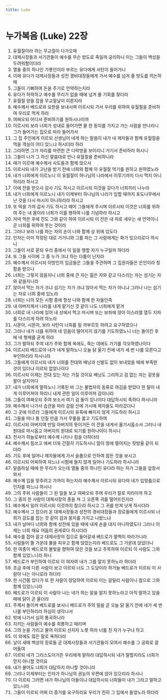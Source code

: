 ```yaml
---
title: Luke
---
```


# 누가복음 (Luke) 22장
1. 유월절이라 하는 무교절이 다가오매
1. 대제사장들과 서기관들이 예수를 무슨 방도로 죽일까 궁리하니 이는 그들이 백성을 두려워함이더라
1. 열둘 중의 하나인 가룟인이라 부르는 유다에게 사탄이 들어가니
1. 이에 유다가 대제사장들과 성전 경비대장들에게 가서 예수를 넘겨 줄 방도를 의논하매
1. 그들이 기뻐하여 돈을 주기로 언약하는지라
1. 유다가 허락하고 예수를 무리가 없을 때에 넘겨 줄 기회를 찾더라
1. 유월절 양을 잡을 무교절날이 이른지라
1. 예수께서 베드로와 요한을 보내시며 이르시되 가서 우리를 위하여 유월절을 준비하여 우리로 먹게 하라
1. 여짜오되 어디서 준비하기를 원하시나이까
1. 이르시되 보라 너희가 성내로 들어가면 물 한 동이를 가지고 가는 사람을 만나리니 그가 들어가는 집으로 따라 들어가서
1. 그 집 주인에게 이르되 선생님이 네게 하는 말씀이 내가 내 제자들과 함께 유월절을 먹을 객실이 어디 있느냐 하시더라 하라
1. 그리하면 그가 자리를 마련한 큰 다락방을 보이리니 거기서 준비하라 하시니
1. 그들이 나가 그 하신 말씀대로 만나 유월절을 준비하니라
1. 때가 이르매 예수께서 사도들과 함께 앉으사
1. 이르시되 내가 고난을 받기 전에 너희와 함께 이 유월절 먹기를 원하고 원하였노라
1. 내가 너희에게 이르노니 이 유월절이 하나님의 나라에서 이루기까지 다시 먹지 아니하리라 하시고
1. 이에 잔을 받으사 감사 기도 하시고 이르시되 이것을 갖다가 너희끼리 나누라
1. 내가 너희에게 이르노니 내가 이제부터 하나님의 나라가 임할 때까지 포도나무에서 난 것을 다시 마시지 아니하리라 하시고
1. 또 떡을 가져 감사 기도 하시고 떼어 그들에게 주시며 이르시되 이것은 너희를 위하여 주는 내 몸이라 너희가 이를 행하여 나를 기념하라 하시고
1. 저녁 먹은 후에 잔도 그와 같이 하여 이르시되 이 잔은 내 피로 세우는 새 언약이니 곧 너희를 위하여 붓는 것이라
1. 그러나 보라 나를 파는 자의 손이 나와 함께 상 위에 있도다
1. 인자는 이미 작정된 대로 가거니와 그를 파는 그 사람에게는 화가 있으리로다 하시니
1. 그들이 서로 묻되 우리 중에서 이 일을 행할 자가 누구일까 하더라
1. 또 그들 사이에 그 중 누가 크냐 하는 다툼이 난지라
1. 예수께서 이르시되 이방인의 임금들은 그들을 주관하며 그 집권자들은 은인이라 칭함을 받으나
1. 너희는 그렇지 않을지니 너희 중에 큰 자는 젊은 자와 같고 다스리는 자는 섬기는 자와 같을지니라
1. 앉아서 먹는 자가 크냐 섬기는 자가 크냐 앉아서 먹는 자가 아니냐 그러나 나는 섬기는 자로 너희 중에 있노라
1. 너희는 나의 모든 시험 중에 항상 나와 함께 한 자들인즉
1. 내 아버지께서 나라를 내게 맡기신 것 같이 나도 너희에게 맡겨
1. 너희로 내 나라에 있어 내 상에서 먹고 마시며 또는 보좌에 앉아 이스라엘 열두 지파를 다스리게 하려 하노라
1. 시몬아, 시몬아, 보라 사탄이 너희를 밀 까부르듯 하려고 요구하였으나
1. 그러나 내가 너를 위하여 네 믿음이 떨어지지 않기를 기도하였노니 너는 돌이킨 후에 네 형제를 굳게 하라
1. 그가 말하되 주여 내가 주와 함께 옥에도, 죽는 데에도 가기를 각오하였나이다
1. 이르시되 베드로야 내가 네게 말하노니 오늘 닭 울기 전에 네가 세 번 나를 모른다고 부인하리라 하시니라
1. 그들에게 이르시되 내가 너희를 전대와 배낭과 신발도 없이 보내었을 때에 부족한 것이 있더냐 이르되 없었나이다
1. 이르시되 이제는 전대 있는 자는 가질 것이요 배낭도 그리하고 검 없는 자는 겉옷을 팔아 살지어다
1. 내가 너희에게 말하노니 기록된 바 그는 불법자의 동류로 여김을 받았다 한 말이 내게 이루어져야 하리니 내게 관한 일이 이루어져 감이니라
1. 그들이 여짜오되 주여 보소서 여기 검 둘이 있나이다 대답하시되 족하다 하시니라
1. 예수께서 나가사 습관을 따라 감람 산에 가시매 제자들도 따라갔더니
1. 그 곳에 이르러 그들에게 이르시되 유혹에 빠지지 않게 기도하라 하시고
1. 그들을 떠나 돌 던질 만큼 가서 무릎을 꿇고 기도하여
1. 이르시되 아버지여 만일 아버지의 뜻이거든 이 잔을 내게서 옮기시옵소서 그러나 내 원대로 마시옵고 아버지의 원대로 되기를 원하나이다 하시니
1. 천사가 하늘로부터 예수께 나타나 힘을 더하더라
1. 예수께서 힘쓰고 애써 더욱 간절히 기도하시니 땀이 땅에 떨어지는 핏방울 같이 되더라
1. 기도 후에 일어나 제자들에게 가서 슬픔으로 인하여 잠든 것을 보시고
1. 이르시되 어찌하여 자느냐 시험에 들지 않게 일어나 기도하라 하시니라
1. 말씀하실 때에 한 무리가 오는데 열둘 중의 하나인 유다라 하는 자가 그들을 앞장서 와서
1. 예수께 입을 맞추려고 가까이 하는지라 예수께서 이르시되 유다야 네가 입맞춤으로 인자를 파느냐 하시니
1. 그의 주위 사람들이 그 된 일을 보고 여짜오되 주여 우리가 칼로 치리이까 하고
1. 그 중의 한 사람이 대제사장의 종을 쳐 그 오른쪽 귀를 떨어뜨린지라
1. 예수께서 일러 이르시되 이것까지 참으라 하시고 그 귀를 만져 낫게 하시더라
1. 예수께서 그 잡으러 온 대제사장들과 성전의 경비대장들과 장로들에게 이르시되 너희가 강도를 잡는 것 같이 검과 몽치를 가지고 나왔느냐
1. 내가 날마다 너희와 함께 성전에 있을 때에 내게 손을 대지 아니하였도다 그러나 이제는 너희 때요 어둠의 권세로다 하시더라
1. 예수를 잡아 끌고 대제사장의 집으로 들어갈새 베드로가 멀찍이 따라가니라
1. 사람들이 뜰 가운데 불을 피우고 함께 앉았는지라 베드로도 그 가운데 앉았더니
1. 한 여종이 베드로의 불빛을 향하여 앉은 것을 보고 주목하여 이르되 이 사람도 그와 함께 있었느니라 하니
1. 베드로가 부인하여 이르되 이 여자여 내가 그를 알지 못하노라 하더라
1. 조금 후에 다른 사람이 보고 이르되 너도 그 도당이라 하거늘 베드로가 이르되 이 사람아 나는 아니로라 하더라
1. 한 시간쯤 있다가 또 한 사람이 장담하여 이르되 이는 갈릴리 사람이니 참으로 그와 함께 있었느니라
1. 베드로가 이르되 이 사람아 나는 네가 하는 말을 알지 못하노라고 아직 말하고 있을 때에 닭이 곧 울더라
1. 주께서 돌이켜 베드로를 보시니 베드로가 주의 말씀 곧 오늘 닭 울기 전에 네가 세 번 나를 부인하리라 하심이 생각나서
1. 밖에 나가서 심히 통곡하니라
1. 지키는 사람들이 예수를 희롱하고 때리며
1. 그의 눈을 가리고 물어 이르되 선지자 노릇 하라 너를 친 자가 누구냐 하고
1. 이 외에도 많은 말로 욕하더라
1. 날이 새매 백성의 장로들 곧 대제사장들과 서기관들이 모여서 예수를 그 공회로 끌어들여
1. 이르되 네가 그리스도이거든 우리에게 말하라 대답하시되 내가 말할지라도 너희가 믿지 아니할 것이요
1. 내가 물어도 너희가 대답하지 아니할 것이니라
1. 그러나 이제부터는 인자가 하나님의 권능의 우편에 앉아 있으리라 하시니
1. 다 이르되 그러면 네가 하나님의 아들이냐 대답하시되 너희들이 내가 그라고 말하고 있느니라
1. 그들이 이르되 어찌 더 증거를 요구하리요 우리가 친히 그 입에서 들었노라 하더라